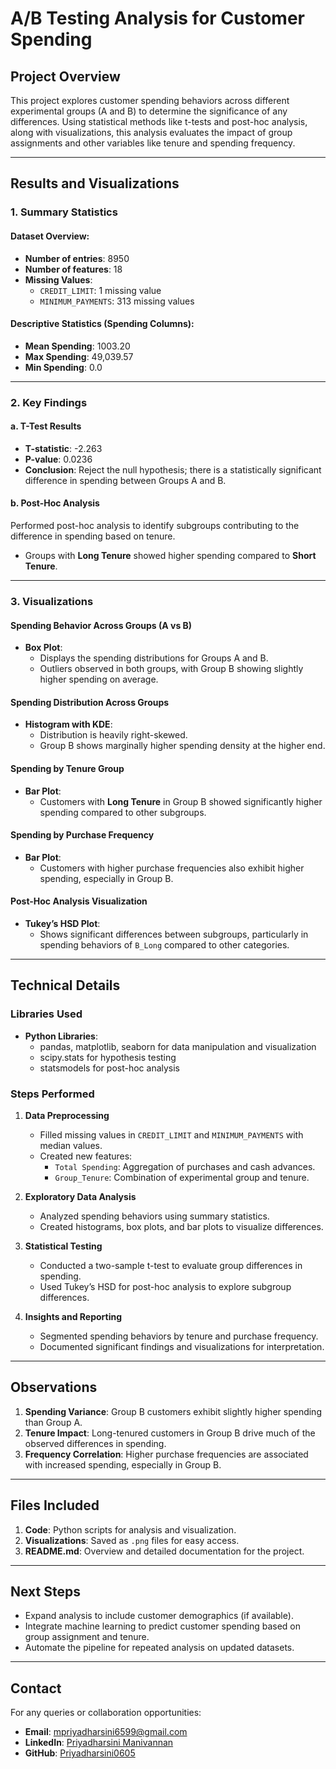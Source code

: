 # A/B Testing Analysis for Customer Spending

## Project Overview
This project explores customer spending behaviors across different experimental groups (A and B) to determine the significance of any differences. Using statistical methods like t-tests and post-hoc analysis, along with visualizations, this analysis evaluates the impact of group assignments and other variables like tenure and spending frequency.

---

## Results and Visualizations

### 1. Summary Statistics
#### Dataset Overview:
- **Number of entries**: 8950
- **Number of features**: 18
- **Missing Values**:
  - `CREDIT_LIMIT`: 1 missing value
  - `MINIMUM_PAYMENTS`: 313 missing values

#### Descriptive Statistics (Spending Columns):
- **Mean Spending**: 1003.20
- **Max Spending**: 49,039.57
- **Min Spending**: 0.0

---

### 2. Key Findings

#### a. T-Test Results
- **T-statistic**: -2.263
- **P-value**: 0.0236
- **Conclusion**: Reject the null hypothesis; there is a statistically significant difference in spending between Groups A and B.

#### b. Post-Hoc Analysis
Performed post-hoc analysis to identify subgroups contributing to the difference in spending based on tenure.
- Groups with **Long Tenure** showed higher spending compared to **Short Tenure**.

---

### 3. Visualizations

#### Spending Behavior Across Groups (A vs B)
- **Box Plot**:
  - Displays the spending distributions for Groups A and B.
  - Outliers observed in both groups, with Group B showing slightly higher spending on average.

#### Spending Distribution Across Groups
- **Histogram with KDE**:
  - Distribution is heavily right-skewed.
  - Group B shows marginally higher spending density at the higher end.

#### Spending by Tenure Group
- **Bar Plot**:
  - Customers with **Long Tenure** in Group B showed significantly higher spending compared to other subgroups.

#### Spending by Purchase Frequency
- **Bar Plot**:
  - Customers with higher purchase frequencies also exhibit higher spending, especially in Group B.

#### Post-Hoc Analysis Visualization
- **Tukey’s HSD Plot**:
  - Shows significant differences between subgroups, particularly in spending behaviors of `B_Long` compared to other categories.

---

## Technical Details

### Libraries Used
- **Python Libraries**:
  - pandas, matplotlib, seaborn for data manipulation and visualization
  - scipy.stats for hypothesis testing
  - statsmodels for post-hoc analysis

### Steps Performed

1. **Data Preprocessing**
   - Filled missing values in `CREDIT_LIMIT` and `MINIMUM_PAYMENTS` with median values.
   - Created new features:
     - `Total Spending`: Aggregation of purchases and cash advances.
     - `Group_Tenure`: Combination of experimental group and tenure.

2. **Exploratory Data Analysis**
   - Analyzed spending behaviors using summary statistics.
   - Created histograms, box plots, and bar plots to visualize differences.

3. **Statistical Testing**
   - Conducted a two-sample t-test to evaluate group differences in spending.
   - Used Tukey’s HSD for post-hoc analysis to explore subgroup differences.

4. **Insights and Reporting**
   - Segmented spending behaviors by tenure and purchase frequency.
   - Documented significant findings and visualizations for interpretation.

---

## Observations

1. **Spending Variance**: Group B customers exhibit slightly higher spending than Group A.
2. **Tenure Impact**: Long-tenured customers in Group B drive much of the observed differences in spending.
3. **Frequency Correlation**: Higher purchase frequencies are associated with increased spending, especially in Group B.

---

## Files Included
1. **Code**: Python scripts for analysis and visualization.
2. **Visualizations**: Saved as `.png` files for easy access.
3. **README.md**: Overview and detailed documentation for the project.

---

## Next Steps
- Expand analysis to include customer demographics (if available).
- Integrate machine learning to predict customer spending based on group assignment and tenure.
- Automate the pipeline for repeated analysis on updated datasets.

---

## Contact
For any queries or collaboration opportunities:
- **Email**: mpriyadharsini6599@gmail.com
- **LinkedIn**: [Priyadharsini Manivannan](https://www.linkedin.com/in/priyadharsini-manivannan/)
- **GitHub**: [Priyadharsini0605](https://github.com/Priyadharsini0605)

